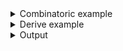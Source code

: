 <details><summary>Combinatoric example</summary>

```no_run
#[derive(Debug, Clone)]
pub struct Options {
    verbose: bool,
    release: bool,
    default_features: bool,
}

pub fn options() -> OptionParser<Options> {
    let verbose = short('v')
        .long("verbose")
        .help("Produce verbose output")
        .switch();
    let release = long("release")
        .help("Build artifacts in release mode")
        .flag(true, false);
    let default_features = long("no-default-features")
        .help("Do not activate default features")
        // default_features uses opposite values,
        // producing `true` when value is absent
        .flag(false, true);

    construct!(Options {
        verbose,
        release,
        default_features,
    })
    .to_options()
}

fn main() {
    println!("{:?}", options().run())
}
```

</details>
<details><summary>Derive example</summary>

```no_run
#[derive(Debug, Clone, Bpaf)]
#[bpaf(options)]
pub struct Options {
    /// Produce verbose output
    // bpaf uses `switch` for `bool` fields in named
    // structs unless consumer attribute is present.
    // But it is also possible to give it explicit
    // consumer annotation to serve as a reminder:
    // #[bpaf(short, long, switch)]
    #[bpaf(short, long)]
    verbose: bool,

    #[bpaf(flag(true, false))]
    /// Build artifacts in release mode
    release: bool,

    /// Do not activate default features
    // default_features uses opposite values,
    // producing `true` when value is absent
    #[bpaf(long("no-default-features"), flag(false, true))]
    default_features: bool,
}

fn main() {
    println!("{:?}", options().run())
}
```

</details>
<details><summary>Output</summary>

In `--help` output `bpaf` shows switches as usual flags with no meta variable attached


<div class='bpaf-doc'>
$ app --help<br>
<p><b>Usage</b>: <tt><b>app</b></tt> [<tt><b>-v</b></tt>] [<tt><b>--release</b></tt>] [<tt><b>--no-default-features</b></tt>]</p><p><div>
<b>Available options:</b></div><dl><dt><tt><b>-v</b></tt>, <tt><b>--verbose</b></tt></dt>
<dd>Produce verbose output</dd>
<dt><tt><b>    --release</b></tt></dt>
<dd>Build artifacts in release mode</dd>
<dt><tt><b>    --no-default-features</b></tt></dt>
<dd>Do not activate default features</dd>
<dt><tt><b>-h</b></tt>, <tt><b>--help</b></tt></dt>
<dd>Prints help information</dd>
</dl>
</p>
<style>
div.bpaf-doc {
    padding: 14px;
    background-color:var(--code-block-background-color);
    font-family: "Source Code Pro", monospace;
    margin-bottom: 0.75em;
}
div.bpaf-doc dt { margin-left: 1em; }
div.bpaf-doc dd { margin-left: 3em; }
div.bpaf-doc dl { margin-top: 0; padding-left: 1em; }
div.bpaf-doc  { padding-left: 1em; }
</style>
</div>


Both `switch` and `flag` succeed if value is not present, `switch` returns `false`, `flag` returns
second value.


<div class='bpaf-doc'>
$ app <br>
Options { verbose: false, release: false, default_features: true }
</div>


When value is present - `switch` returns `true`, `flag` returns first value.


<div class='bpaf-doc'>
$ app --verbose --no-default-features --detailed<br>
<b>Error:</b> <b>--detailed</b> is not expected in this context
<style>
div.bpaf-doc {
    padding: 14px;
    background-color:var(--code-block-background-color);
    font-family: "Source Code Pro", monospace;
    margin-bottom: 0.75em;
}
div.bpaf-doc dt { margin-left: 1em; }
div.bpaf-doc dd { margin-left: 3em; }
div.bpaf-doc dl { margin-top: 0; padding-left: 1em; }
div.bpaf-doc  { padding-left: 1em; }
</style>
</div>


Like with most parsrs unless specified `switch` and `flag` consume at most one item from the
command line:


<div class='bpaf-doc'>
$ app --no-default-features --no-default-features<br>
<b>Error:</b> argument <tt><b>--no-default-features</b></tt> cannot be used multiple times in this context
<style>
div.bpaf-doc {
    padding: 14px;
    background-color:var(--code-block-background-color);
    font-family: "Source Code Pro", monospace;
    margin-bottom: 0.75em;
}
div.bpaf-doc dt { margin-left: 1em; }
div.bpaf-doc dd { margin-left: 3em; }
div.bpaf-doc dl { margin-top: 0; padding-left: 1em; }
div.bpaf-doc  { padding-left: 1em; }
</style>
</div>

</details>